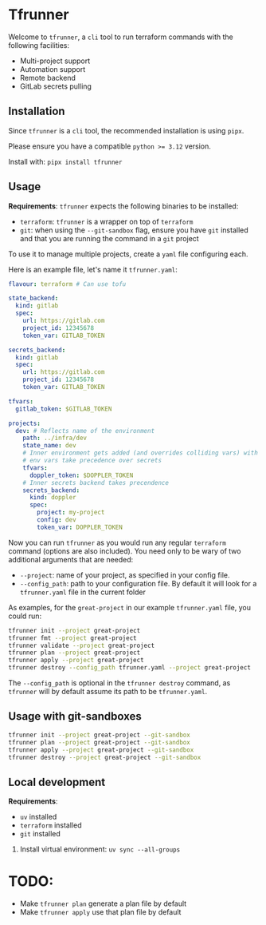# Tfrunner

Welcome to `tfrunner`, a `cli` tool to run terraform commands with the following facilities:
- Multi-project support
- Automation support
- Remote backend
- GitLab secrets pulling


## Installation

Since `tfrunner` is a `cli` tool, the recommended installation is using `pipx`.

Please ensure you have a compatible `python >= 3.12` version.

Install with: `pipx install tfrunner`


## Usage

**Requirements**: `tfrunner` expects the following binaries to be installed:
- `terraform`: `tfrunner` is a wrapper on top of `terraform`
- `git`: when using the `--git-sandbox` flag, ensure you have `git` installed and that you are running the command in a `git` project

To use it to manage multiple projects, create a `yaml` file configuring each.

Here is an example file, let's name it `tfrunner.yaml`:
```yaml
flavour: terraform # Can use tofu

state_backend:
  kind: gitlab
  spec:
    url: https://gitlab.com
    project_id: 12345678
    token_var: GITLAB_TOKEN

secrets_backend:
  kind: gitlab
  spec:
    url: https://gitlab.com
    project_id: 12345678
    token_var: GITLAB_TOKEN

tfvars:
  gitlab_token: $GITLAB_TOKEN

projects:
  dev: # Reflects name of the environment
    path: ../infra/dev
    state_name: dev
    # Inner environment gets added (and overrides colliding vars) with global env vars
    # env vars take precedence over secrets
    tfvars:
      doppler_token: $DOPPLER_TOKEN
    # Inner secrets backend takes precendence
    secrets_backend:
      kind: doppler
      spec:
        project: my-project
        config: dev
        token_var: DOPPLER_TOKEN
```

Now you can run `tfrunner` as you would run any regular `terraform` command (options are also included). You need only to be wary of two additional arguments that are needed:
- `--project`: name of your project, as specified in your config file.
- `--config_path`: path to your configuration file. By default it will look for a `tfrunner.yaml` file in the current folder

As examples, for the `great-project` in our example `tfrunner.yaml` file, you could run:
```bash
tfrunner init --project great-project
tfrunner fmt --project great-project
tfrunner validate --project great-project
tfrunner plan --project great-project
tfrunner apply --project great-project
tfrunner destroy --config_path tfrunner.yaml --project great-project
```

The `--config_path` is optional in the `tfrunner destroy` command, as `tfrunner` will by default assume its path to be `tfrunner.yaml`.

## Usage with git-sandboxes

```bash
tfrunner init --project great-project --git-sandbox
tfrunner plan --project great-project --git-sandbox
tfrunner apply --project great-project --git-sandbox
tfrunner destroy --project great-project --git-sandbox
```

## Local development

**Requirements**:
- `uv` installed
- `terraform` installed
- `git` installed

1. Install virtual environment: `uv sync --all-groups`


# TODO:

- Make `tfrunner plan` generate a plan file by default
- Make `tfrunner apply` use that plan file by default
